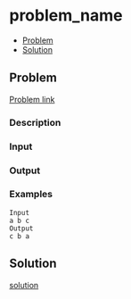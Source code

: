 # problem_name
- [Problem](#problem)
- [Solution](#solution)

## Problem
[Problem link](https://leetcode.com/problems/longest-consecutive-sequence/)

### Description

### Input

### Output

### Examples
```
Input
a b c
Output
c b a
```

## Solution

[solution](./solution)